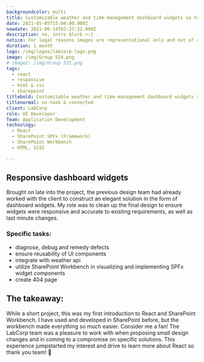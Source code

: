 ```yaml
---
backgroundcolor: multi
title: Customizable weather and time-management dashboard widgets so teams stay on-task & connected
date: 2021-05-05T15:04:00.000Z
newdate: 2021-06-14T02:27:22.000Z
description: no, intro blurb >:[
notice: For legal reasons images are representational only and not of actual work completed
duration: 1 month
logo: /img/logos/labcorp-logo.png
image: /img/Group 524.png
# image2: /img/Group 531.png
tags:
  - react
  - responsive
  - html & css
  - sharepoint
titlebold: Customizable weather and time-management dashboard widgets so teams stay 
titlenormal: on-task & connected
client: LabCorp
role: UI Developer
Team: Application Development
technology:
  - React
  - SharePoint SPFx (Framework)
  - SharePoint Workbench
  - HTML, SCSS

---
```


## Responsive dashboard widgets
Brought on late into the project, the previous design team had already worked with the 
client to construct an elegant solution in the form of dashboard widgets. My role was 
to clean up the final design to ensure widgets were responsive and accurate to existing 
requirements, as well as last minute changes.

### Specific tasks:
- diagnose, debug and remedy defects
- ensure reusability of UI components
- integrate with weather api
- utilize SharePoint Workbench in visualizing and implementing SPFx widget components
- create 404 page       

## The takeaway:  
While a short project, this was my first introduction to React and SharePoint Workbench. 
I have used and developed in SharePoint before, but the workbench made everything so much easier. Consider me a fan!
The LabCorp team was a pleasure to work with when proposing small design changes and in coming to a compromise on 
specific solutions. This experience jumpstarted my interest and drive to learn more about React so thank you team!  👏